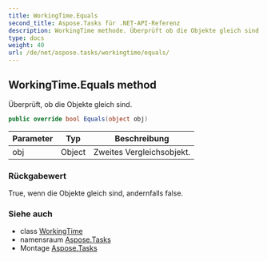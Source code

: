 ```yaml
---
title: WorkingTime.Equals
second_title: Aspose.Tasks für .NET-API-Referenz
description: WorkingTime methode. Überprüft ob die Objekte gleich sind.
type: docs
weight: 40
url: /de/net/aspose.tasks/workingtime/equals/
---
```

## WorkingTime.Equals method

Überprüft, ob die Objekte gleich sind.

```csharp
public override bool Equals(object obj)
```

| Parameter | Typ | Beschreibung |
| --- | --- | --- |
| obj | Object | Zweites Vergleichsobjekt. |

### Rückgabewert

True, wenn die Objekte gleich sind, andernfalls false.

### Siehe auch

* class [WorkingTime](../)
* namensraum [Aspose.Tasks](../../workingtime/)
* Montage [Aspose.Tasks](../../../)


